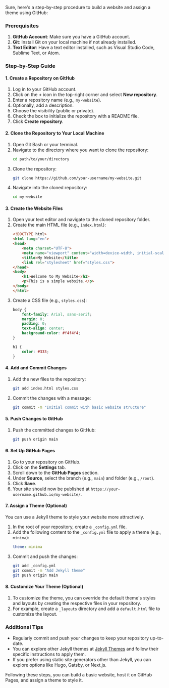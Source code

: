 Sure, here's a step-by-step procedure to build a website and assign a theme using GitHub:

### Prerequisites
1. **GitHub Account**: Make sure you have a GitHub account.
2. **Git**: Install Git on your local machine if not already installed.
3. **Text Editor**: Have a text editor installed, such as Visual Studio Code, Sublime Text, or Atom.

### Step-by-Step Guide

#### 1. Create a Repository on GitHub
1. Log in to your GitHub account.
2. Click on the **+** icon in the top-right corner and select **New repository**.
3. Enter a repository name (e.g., `my-website`).
4. Optionally, add a description.
5. Choose the visibility (public or private).
6. Check the box to initialize the repository with a README file.
7. Click **Create repository**.

#### 2. Clone the Repository to Your Local Machine
1. Open Git Bash or your terminal.
2. Navigate to the directory where you want to clone the repository:
    ```sh
    cd path/to/your/directory
    ```
3. Clone the repository:
    ```sh
    git clone https://github.com/your-username/my-website.git
    ```
4. Navigate into the cloned repository:
    ```sh
    cd my-website
    ```

#### 3. Create the Website Files
1. Open your text editor and navigate to the cloned repository folder.
2. Create the main HTML file (e.g., `index.html`):
    ```html
    <!DOCTYPE html>
    <html lang="en">
    <head>
        <meta charset="UTF-8">
        <meta name="viewport" content="width=device-width, initial-scale=1.0">
        <title>My Website</title>
        <link rel="stylesheet" href="styles.css">
    </head>
    <body>
        <h1>Welcome to My Website</h1>
        <p>This is a simple website.</p>
    </body>
    </html>
    ```
3. Create a CSS file (e.g., `styles.css`):
    ```css
    body {
        font-family: Arial, sans-serif;
        margin: 0;
        padding: 0;
        text-align: center;
        background-color: #f4f4f4;
    }

    h1 {
        color: #333;
    }
    ```

#### 4. Add and Commit Changes
1. Add the new files to the repository:
    ```sh
    git add index.html styles.css
    ```
2. Commit the changes with a message:
    ```sh
    git commit -m "Initial commit with basic website structure"
    ```

#### 5. Push Changes to GitHub
1. Push the committed changes to GitHub:
    ```sh
    git push origin main
    ```

#### 6. Set Up GitHub Pages
1. Go to your repository on GitHub.
2. Click on the **Settings** tab.
3. Scroll down to the **GitHub Pages** section.
4. Under **Source**, select the branch (e.g., `main`) and folder (e.g., `/root`).
5. Click **Save**.
6. Your site should now be published at `https://your-username.github.io/my-website/`.

#### 7. Assign a Theme (Optional)
You can use a Jekyll theme to style your website more attractively.
1. In the root of your repository, create a `_config.yml` file.
2. Add the following content to the `_config.yml` file to apply a theme (e.g., `minima`):
    ```yaml
    theme: minima
    ```
3. Commit and push the changes:
    ```sh
    git add _config.yml
    git commit -m "Add Jekyll theme"
    git push origin main
    ```

#### 8. Customize Your Theme (Optional)
1. To customize the theme, you can override the default theme's styles and layouts by creating the respective files in your repository.
2. For example, create a `_layouts` directory and add a `default.html` file to customize the layout.

### Additional Tips
- Regularly commit and push your changes to keep your repository up-to-date.
- You can explore other Jekyll themes at [Jekyll Themes](https://jekyllrb.com/docs/themes/) and follow their specific instructions to apply them.
- If you prefer using static site generators other than Jekyll, you can explore options like Hugo, Gatsby, or Next.js.

Following these steps, you can build a basic website, host it on GitHub Pages, and assign a theme to style it.
